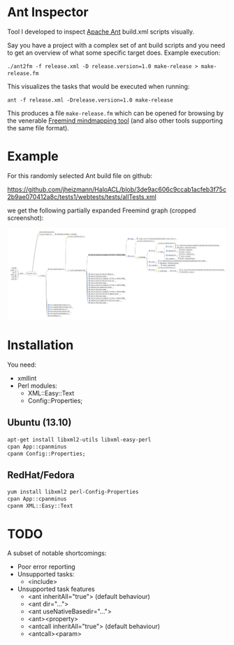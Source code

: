 # Ant Inspector

Tool I developed to inspect [Apache Ant](https://ant.apache.org) build.xml scripts visually.

Say you have a project with a complex set of ant build scripts and you need to get an overview of what some specific target does. Example execution:

    ./ant2fm -f release.xml -D release.version=1.0 make-release > make-release.fm

This visualizes the tasks that would be executed when running:

    ant -f release.xml -Drelease.version=1.0 make-release

This produces a file `make-release.fm` which can be opened for browsing by the venerable [Freemind mindmapping tool](http://freemind.sourceforge.net/wiki/index.php/Main_Page) (and also other tools supporting the same file format).

# Example

For this randomly selected Ant build file on github:

  https://github.com/jheizmann/HaloACL/blob/3de9ac606c9ccab1acfeb3f75c2b9ae070412a8c/tests1/webtests/tests/allTests.xml

we get the following partially expanded Freemind graph (cropped screenshot):

  <a href="https://raw.githubusercontent.com/NitorCreations/ant-inspector/master/images/example1.png"><img src="images/example1.png"></a>

# Installation

You need:

* xmllint
* Perl modules:
    * XML::Easy::Text
    * Config::Properties;

## Ubuntu (13.10)
    apt-get install libxml2-utils libxml-easy-perl
    cpan App::cpanminus
    cpanm Config::Properties;

## RedHat/Fedora
    yum install libxml2 perl-Config-Properties
    cpan App::cpanminus
    cpanm XML::Easy::Text

# TODO

A subset of notable shortcomings:

* Poor error reporting
* Unsupported tasks:
    * &lt;include&gt;
* Unsupported task features
    * &lt;ant inheritAll="true"&gt; (default behaviour)
    * &lt;ant dir="..."&gt;
    * &lt;ant useNativeBasedir="..."&gt;
    * &lt;ant&gt;&lt;property&gt;
    * &lt;antcall inheritAll="true"&gt; (default behaviour)
    * &lt;antcall&gt;&lt;param&gt;
